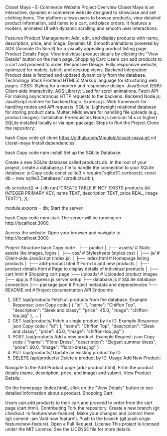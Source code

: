 Closet Maya - E-Commerce Website
Project Overview
Closet Maya is an interactive, dynamic e-commerce website designed to showcase and sell clothing items. The platform allows users to browse products, view detailed product information, add items to a cart, and place orders. It features a modern, animated UI with dynamic scrolling and smooth user interactions.

Features
Product Management: Add, edit, and display products with name, description, price, and image.
Dynamic UI: Smooth animations powered by AOS (Animate On Scroll) for a visually appealing product listing page.
Product Details Page: View individual product details by clicking the "View Details" button on the main page.
Shopping Cart: Users can add products to a cart and proceed to order.
Responsive Design: Fully responsive website, optimized for mobile, tablet, and desktop views.
Backend Integration: Product data is fetched and updated dynamically from the database.
Technology Stack
Frontend
HTML5: Markup language for structuring web pages.
CSS3: Styling for a modern and responsive design.
JavaScript (ES6): Client-side interactivity.
AOS Library: Used for scroll animations.
Fetch API: For making asynchronous HTTP requests to the backend.
Backend
Node.js: JavaScript runtime for backend logic.
Express.js: Web framework for handling routes and API requests.
SQLite: Lightweight relational database for storing product data.
Multer: Middleware for handling file uploads (e.g., product images).
Installation
Prerequisites
Node.js (version 14.x or higher)
SQLite installed locally or via npm package.
Steps to Run the Project
Clone the repository:

bash
Copy code
git clone https://github.com/Mmulobi/closet-maya.git
cd closet-maya
Install dependencies:

bash
Copy code
npm install
Set up the SQLite Database:

Create a new SQLite database called products.db.
In the root of your project, create a database.js file to handle the connection to your SQLite database:
js
Copy code
const sqlite3 = require('sqlite3').verbose();
const db = new sqlite3.Database('./products.db');

db.serialize(() => {
    db.run("CREATE TABLE IF NOT EXISTS products (id INTEGER PRIMARY KEY, name TEXT, description TEXT, price REAL, image TEXT)");
});

module.exports = db;
Start the server:

bash
Copy code
npm start
The server will be running on http://localhost:3000.

Access the website: Open your browser and navigate to http://localhost:3000.

Project Structure
bash
Copy code
.
├── public/
│   ├── assets/            # Static assets like images, logos
│   ├── css/               # Stylesheets (styles.css)
│   ├── js/                # Client-side JavaScript (index.js)
│   ├── index.html         # Homepage listing products
│   ├── add-product.html   # Form to add new products
│   ├── product-details.html # Page to display details of individual products
│   ├── cart.html          # Shopping cart page
├── uploads/               # Uploaded product images
├── app.js                 # Express.js server setup
├── database.js            # SQLite database connection
├── package.json           # Project metadata and dependencies
└── README.md              # Project documentation
API Endpoints
1. GET /api/products
Fetch all products from the database.
Example Response:
json
Copy code
[
  {
    "id": 1,
    "name": "Chiffon Top",
    "description": "Sleek and classy",
    "price": 45.0,
    "image": "chiffon-top.jpg"
  },
  ...
]
2. GET /api/products/
Fetch a single product by its ID.
Example Response:
json
Copy code
{
  "id": 1,
  "name": "Chiffon Top",
  "description": "Sleek and classy",
  "price": 45.0,
  "image": "chiffon-top.jpg"
}
3. POST /api/products
Add a new product.
Example Request:
json
Copy code
{
  "name": "Floral Dress",
  "description": "Elegant summer dress",
  "price": 60.0,
  "image": "floral-dress.jpg"
}
4. PUT /api/products/
Update an existing product by ID.
5. DELETE /api/products/
Delete a product by ID.
Usage
Add New Product:

Navigate to the Add Product page (add-product.html).
Fill in the product details (name, description, price, and image) and submit.
View Product Details:

On the homepage (index.html), click on the "View Details" button to see detailed information about a product.
Shopping Cart:

Users can add products to their cart and proceed to order from the cart page (cart.html).
Contributing
Fork the repository.
Create a new branch (git checkout -b feature/new-feature).
Make your changes and commit them (git commit -am 'Add new feature').
Push to the branch (git push origin feature/new-feature).
Open a Pull Request.
License
This project is licensed under the MIT License. See the LICENSE file for more details.